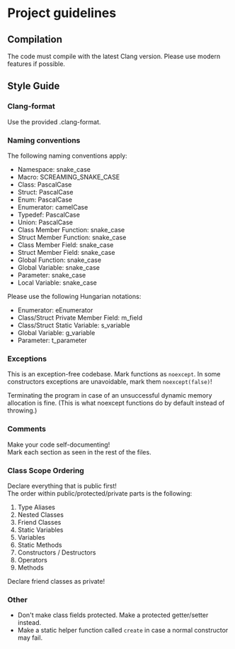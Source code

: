 # Project guidelines

## Compilation

The code must compile with the latest Clang version.
Please use modern features if possible.

## Style Guide

### Clang-format

Use the provided .clang-format.

### Naming conventions

The following naming conventions apply:

- Namespace: snake_case
- Macro: SCREAMING_SNAKE_CASE
- Class: PascalCase
- Struct: PascalCase
- Enum: PascalCase
- Enumerator: camelCase
- Typedef: PascalCase
- Union: PascalCase
- Class Member Function: snake_case
- Struct Member Function: snake_case
- Class Member Field: snake_case
- Struct Member Field: snake_case
- Global Function: snake_case
- Global Variable: snake_case
- Parameter: snake_case
- Local Variable: snake_case

Please use the following Hungarian notations:

- Enumerator: eEnumerator
- Class/Struct Private Member Field: m_field
- Class/Struct Static Variable: s_variable
- Global Variable: g_variable
- Parameter: t_parameter

### Exceptions

This is an exception-free codebase. Mark functions as `noexcept`.
In some constructors exceptions are unavoidable, mark them `noexcept(false)`!

Terminating the program in case of an unsuccessful dynamic memory allocation is fine.
(This is what noexcept functions do by default instead of throwing.)

### Comments

Make your code self-documenting!  
Mark each section as seen in the rest of the files.

### Class Scope Ordering

Declare everything that is public first!  
The order within public/protected/private parts is the following:

1. Type Aliases
2. Nested Classes
3. Friend Classes
4. Static Variables
5. Variables
6. Static Methods
7. Constructors / Destructors
8. Operators
9. Methods

Declare friend classes as private!

### Other

- Don't make class fields protected. Make a protected getter/setter instead.
- Make a static helper function called `create` in case a normal constructor may fail.
